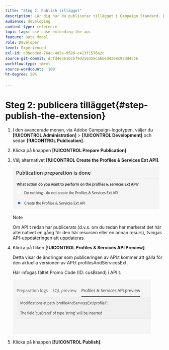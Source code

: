 ```yaml
---
title: "Steg 2: Publish tillägget"
description: Lär dig hur du publicerar tillägget i Campaign Standard. Del 2 av en serie.
audience: developing
content-type: reference
topic-tags: use-case-extending-the-api
feature: Data Model
role: Developer
level: Experienced
exl-id: e3bebded-764c-4d2e-9580-c413f1576a2c
source-git-commit: dcfd4e2610cbf9d250359cab6ed43e8c97dd4536
workflow-type: tm+mt
source-wordcount: '109'
ht-degree: 20%

---
```


# Steg 2: publicera tillägget{#step-publish-the-extension}

1. I den avancerade menyn, via Adobe Campaign-logotypen, väljer du **[!UICONTROL Administration]** > **[!UICONTROL Development]** och sedan **[!UICONTROL Publication]**.
1. Klicka på knappen **[!UICONTROL Prepare Publication]**.
1. Välj alternativet **[!UICONTROL Create the Profiles & Services Ext API]**.

   ![](assets/create-profile-and-services-api.png)

   >[!NOTE]
   >
   >Om API:t redan har publicerats (d.v.s. om du redan har markerat det här alternativet en gång för den här resursen eller en annan resurs), tvingas API-uppdateringen att uppdateras.

1. Klicka på fliken **[!UICONTROL Profiles & Services API Preview]**.

   Detta visar de ändringar som publiceringen av API:t kommer att gälla för den aktuella versionen av API:t profilesAndServicesExt.

   Här infogas fältet Promo Code (ID: cusBrand) i API:t.

   ![](assets/extendpandsapi_diff.png)

1. Klicka på knappen **[!UICONTROL Publish]**.
